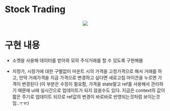 # Stock Trading

<p align="center">
  <img src="https://media.vlpt.us/images/dolarge/post/28c10500-8a8a-4822-82d3-9c7e461b520a/ezgif.com-gif-maker%20(32).gif" />
  </p>

# 구현 내용

- 소켓을 사용해 데이터를 받아와 모의 주식거래를 할 수 있도록 구현해봄

- 지정가, 시장가에 대한 구별없이 마운트 시의 가격을 고정가격으로 해서 거래를 하고, 만약 거래가격을 지금 가격으로 변경하고 싶다면 새로고침 아이콘을 누르면 가격이 변경된다 (이 부분은 수정이 필요함, 가격을 state말고 ref를 사용해서 관리하기 때문에 ui에 실시간으로 업데이트가 되지 않을수도 있다. 지금은 context의 값이 짧은 주기로 업데이트 되므로 ref값의 변경이 바로바로 반영되는것처럼 보이는것임..ㅜㅠ)
